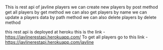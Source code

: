 This is rest api of javline players
we can create new players by post method
get all players by get method
we can also get players by name
we can update a players data by path method
we can also delete players by delete method

this rest api is deployed at heroku
this is the link  - https://javlinerestapi.herokuapp.com/
To get all players go to this link -  https://javlinerestapi.herokuapp.com/javline
